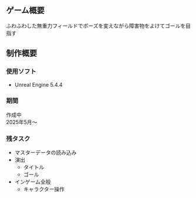 ## ゲーム概要
ふわふわした無重力フィールドでポーズを変えながら障害物をよけてゴールを目指す

## 制作概要
### 使用ソフト
- Unreal Engine 5.4.4

### 期間
作成中  
2025年5月～

### 残タスク
- マスターデータの読み込み
- 演出
    - タイトル
    - ゴール
- インゲーム全般
    - キャラクター操作
